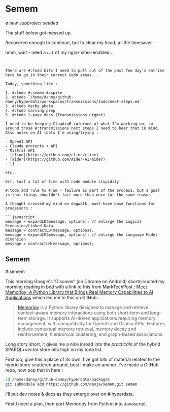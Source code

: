 # Semem

_a new subproject seeded_

The stuff below got messed up.

Recovered enough to continue, but to clear my head, a little timesaver -

hmm, wait - need a `cat` of my nginx sites-enabled...

````prompt


There are #:todo bits I need to pull out of the past few day's entries here to go in their correct todo areas...

Today, something like :

1. #:todo #:semem #:spike
2. #:todo `/home/danny/github-danny/hyperdata/workspaces/transmissions/todo/next-steps.md`
3. #:todo Verbo photo
4. #:todo carving prep
5. #:todo 1-page docs (Transmissions urgent)

I need to be keeping ClaudioB informed of what I'm working on, so around those #:transmissions next steps I need to bear that in mind.
Also notes on AI tools I'm using/trying :

- OpenAI API
- Claude projects + API
- Mistral API
- [cline](https://github.com/cline/cline)
- [aider](https://github.com/Aider-AI/aider)
- []

etc.

Grr, lost a lot of time with node module stupidity.

#:todo add rule to #:um - failure is part of the process, but a goal is that things shouldn't fail more than once for the same reason

A thought crossed my mind on dogwalk, must-have base functions for processors :

```javascript
message = expandLD(message, options); // enlarge the Logical Dimension/Linked Data
message = contractLD(message, options);
message = expandLM(message, options); // enlarge the Language Model dimension
message = contractLM(message, options);
````

## Semem

#:semem

This morning Google's 'Discover' (on Chrome on Android) shortcircuited my morning reading in bed with a link to this from MarkTechPost : [Meet Memoripy: A Python Library that Brings Real Memory Capabilities to AI Applications](https://www.marktechpost.com/2024/11/17/meet-memoripy-a-python-library-that-brings-real-memory-capabilities-to-ai-applications/) which led me to this on GitHub :

> [Memoripy](https://github.com/caspianmoon/memoripy) is a Python library designed to manage and retrieve context-aware memory interactions using both short-term and long-term storage. It supports AI-driven applications requiring memory management, with compatibility for OpenAI and Ollama APIs. Features include contextual memory retrieval, memory decay and reinforcement, hierarchical clustering, and graph-based associations.

Long story short, it gives me a nice inroad into the _practicals_ of the hybrid SPARQL+vector store bits high on my todo list.

First job, give this a place of its own. I've got lots of material related to the hybrid store scattered around, best I make an anchor. I've made a GitHub repo, now pop that in here :

```sh
cd /home/danny/github-danny/hyperdata/packages
git submodule add https://github.com/danja/semem.git semem
```

I'll put dev notes & docs as they emerge over on #:hyperdata.

First I need a plan, then port Memoripy from Python into Javascript.
